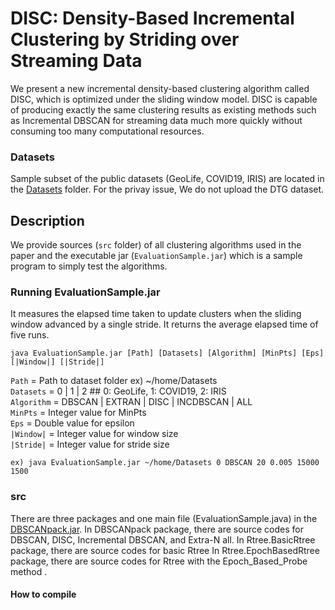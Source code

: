 # DISC: Density-Based Incremental Clustering by Striding over Streaming Data
We present a new incremental density-based clustering algorithm called DISC, which is optimized under the sliding window model.
DISC is capable of producing exactly the same clustering results as existing methods such as Incremental DBSCAN for streaming
data much more quickly without consuming too many computational resources.

### Datasets 
Sample subset of the public datasets (GeoLife, COVID19, IRIS) are located in the [Datasets](https://github.com/anonymous-star/DISC-sigmod2021/blob/master/Datasets)
 folder. 
For the privay issue, We do not upload the DTG dataset. 

## Description
We provide sources (`src` folder) of all clustering algorithms used in the paper and the executable jar (`EvaluationSample.jar`) which is a sample program to simply test the algorithms. 

### Running EvaluationSample.jar
It measures the elapsed time taken to update clusters when the sliding window advanced by a single stride.
It returns the average elapsed time of five runs.
```
java EvaluationSample.jar [Path] [Datasets] [Algorithm] [MinPts] [Eps] [|Window|] [|Stride|] 
```
`Path` = Path to dataset folder  ex) ~/home/Datasets   
`Datasets` = 0 | 1 | 2    ## 0: GeoLife, 1: COVID19, 2: IRIS   
`Algorithm` = DBSCAN | EXTRAN | DISC | INCDBSCAN | ALL    
`MinPts` = Integer value for MinPts   
`Eps` = Double value for epsilon    
`|Window|` = Integer value for window size   
`|Stride|` = Integer value for stride size    

```
ex) java EvaluationSample.jar ~/home/Datasets 0 DBSCAN 20 0.005 15000 1500 
```

### src
There are three packages and one main file (EvaluationSample.java) in the [DBSCANpack.jar](https://github.com/anonymous-star/DISC-sigmod2021/blob/master/DBSCANpack.jar).
In DBSCANpack package, there are source codes for DBSCAN, DISC, Incremental DBSCAN, and Extra-N all. 
In Rtree.BasicRtree package, there are source codes for basic Rtree
In Rtree.EpochBasedRtree package, there are source codes for  Rtree with the Epoch_Based_Probe method .


#### How to compile

















